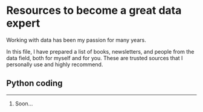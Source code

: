 # Resources to become a great data expert

Working with data has been my passion for many years.

In this file, I have prepared a list of books, newsletters, and people from the data field, both for myself and for you. These are trusted sources that I personally use and highly recommend.

## Python coding
- - -
1. Soon...
